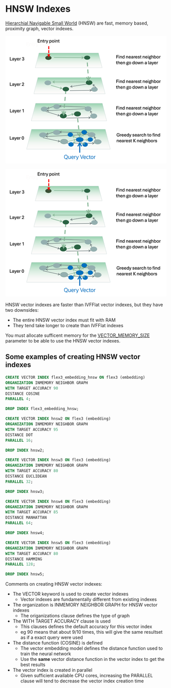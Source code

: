 # HNSW Indexes

[Hierarchial Navigable Small World](https://docs.oracle.com/en/database/oracle/oracle-database/23/sqlrf/create-vector-index.html#GUID-B396C369-54BB-4098-A0DD-7C54B3A0D66F) (HNSW) are fast, memory based, proximity graph, vector indexes.

![HNSW](images/HNSW.png)

<img src="images/HNSW.png" width="512"/>

HNSW vector indexes are faster than IVFFlat vector indexes, but they have two downsides:
- The entire HNSW vector index must fit with RAM
- They tend take longer to create than IVFFlat indexes

You must allocate sufficent memory for the [VECTOR_MEMORY_SIZE](../Installation/README.md#VECTOR_MEMORY_SIZE) parameter to be able to use the HNSW vector indexes.

## Some examples of creating HNSW vector indexes

```SQL
CREATE VECTOR INDEX flex3_embedding_hnsw ON flex3 (embedding)
ORGANIZATION INMEMORY NEIGHBOR GRAPH
WITH TARGET ACCURACY 90
DISTANCE COSINE
PARALLEL 4;
```

```SQL
DROP INDEX flex3_embedding_hnsw;
```

```SQL
CREATE VECTOR INDEX hnsw2 ON flex3 (embedding)
ORGANIZATION INMEMORY NEIGHBOR GRAPH
WITH TARGET ACCURACY 95
DISTANCE DOT
PARALLEL 16;
```

```SQL
DROP INDEX hnsw2;
```

```SQL
CREATE VECTOR INDEX hnsw3 ON flex3 (embedding)
ORGANIZATION INMEMORY NEIGHBOR GRAPH
WITH TARGET ACCURACY 80
DISTANCE EUCLIDEAN
PARALLEL 32;
```

```SQL
DROP INDEX hnsw3;
```

```SQL
CREATE VECTOR INDEX hnsw4 ON flex3 (embedding)
ORGANIZATION INMEMORY NEIGHBOR GRAPH
WITH TARGET ACCURACY 85
DISTANCE MANHATTAN
PARALLEL 64;
```

```SQL
DROP INDEX hnsw4;
```

```SQL
CREATE VECTOR INDEX hnsw5 ON flex3 (embedding)
ORGANIZATION INMEMORY NEIGHBOR GRAPH
WITH TARGET ACCURACY 80
DISTANCE HAMMING
PARALLEL 128;
```

```SQL
DROP INDEX hnsw5;
```

Comments on creating HNSW vector indexes:
- The VECTOR keyword is used to create vector indexes
  - Vector indexes are fundamentally different from existing indexes 
- The organization is INMEMORY NEIGHBOR GRAPH for HNSW vector indexes
  - The origanizations clause defines the type of graph  
- The WITH TARGET ACCURACY clause is used
  - This clauses defines the default accuracy for this vector index
  - eg 90 means that about 9/10 times, this will give the same resultset as if a exact query were used
- The distance function (COSINE) is defined
  - The vector embedding model defines the distance function used to train the neural network
  - Use the **same** vector distance function in the vector index to get the best results
- The vector index is created in parallel
  - Given sufficient available CPU cores, increasing the PARALLEL clause will tend to decrease the vector index creation time
